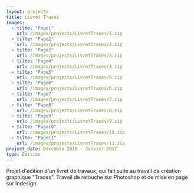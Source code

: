 ```yaml
---
layout: projects
title: Livret Traces
images:
  - tilte: "Page1"
    url: /images/projects/LivretTraces/1.zip
  - tilte: "Page2"
    url: /images/projects/LivretTraces/2.zip
  - tilte: "Page3"
    url: /images/projects/LivretTraces/3.zip
  - tilte: "Page4"
    url: /images/projects/LivretTraces/4.zip
  - tilte: "Page5"
    url: /images/projects/LivretTraces/5.zip
  - tilte: "Page6"
    url: /images/projects/LivretTraces/6.zip
  - tilte: "Page7"
    url: /images/projects/LivretTraces/7.zip
  - tilte: "Page8"
    url: /images/projects/LivretTraces/8.zip
  - tilte: "Page9"
    url: /images/projects/LivretTraces/9.zip
  - tilte: "Page10"
    url: /images/projects/LivretTraces/10.zip
  - tilte: "Page11"
    url: /images/projects/LivretTraces/11.zip
project_date: Décembre 2016 - Janvier 2017
type: Edition
---
```

Projet d'édition d'un livret de travaux, qui fait suite au travail de création graphique "Traces".
Travail de retouche sur Photoshop et de mise en page sur Indesign.
  
  
  
  
  
  
  
  
  

